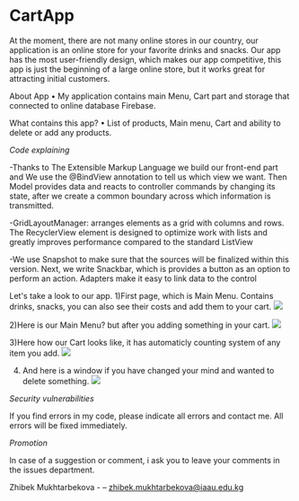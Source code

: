 # CartApp

At the moment, there are not many online stores in our country, our application is an online store for your favorite drinks and snaсks.
Our app has the most user-friendly design, which makes our app competitive, this app is just the beginning of a large online store, but it works great for attracting initial customers.

About App
•	My application contains main Menu, Cart part and storage that connected to online database Firebase.

What contains this app? 
•	List of products, Main menu, Cart and ability to delete or add any products.

*Сode explaining*

-Thanks to The Extensible Markup Language  we build our front-end part and We use the @BindView annotation to tell us which view we want. Then Model provides data and reacts to controller commands by changing its state, after we create a common boundary across which information is transmitted.

-GridLayoutManager: arranges elements as a grid with columns and rows. The RecyclerView element is designed to optimize work with lists and greatly improves performance compared to the standard ListView

-We use Snapshot to make sure that the sources will be finalized within this version. Next, we write Snackbar, which is provides a button as an option to perform an action. Adapters make it easy to link data to the control

Let's take a look to our app.
1)First page, which is Main Menu. Contains drinks, snacks, you can also see their costs and add them to your cart.
![](https://github.com/zhibekm/CartApp/blob/main/first.png)

2)Here is our Main Menu? but after you adding something in your cart.
![](https://github.com/zhibekm/CartApp/blob/main/second.png)

3)Here how our Cart looks like, it has automaticly counting system of any item you add.
![](https://github.com/zhibekm/CartApp/blob/main/third.png)

4) And here is a window if you have changed your mind and wanted to delete something.
![](https://github.com/zhibekm/CartApp/blob/main/forth.png)

*Security vulnerabilities*

If you find errors in my code, please indicate all errors and contact me. All errors will be fixed immediately.


*Promotion*

In case of a suggestion or comment, i ask you to leave your comments in the issues department.


Zhibek Mukhtarbekova - – zhibek.mukhtarbekova@iaau.edu.kg
